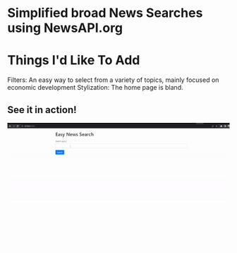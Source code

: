 # Simplified broad News Searches using NewsAPI.org

# Things I'd Like To Add

Filters: An easy way to select from a variety of topics, mainly focused on economic development
Stylization: The home page is bland.

## See it in action!

![](https://github.com/NicholasStambaugh/news-search/blob/master/gifnews.gif)
